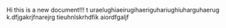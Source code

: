 Hi this is a new document!!!
t
uraelughiaeirugihaeriguhariughiuharguhaerug
k.dfjgakrjfnarejrg
tieuhnlskrhdfik
aiordfgaljf
